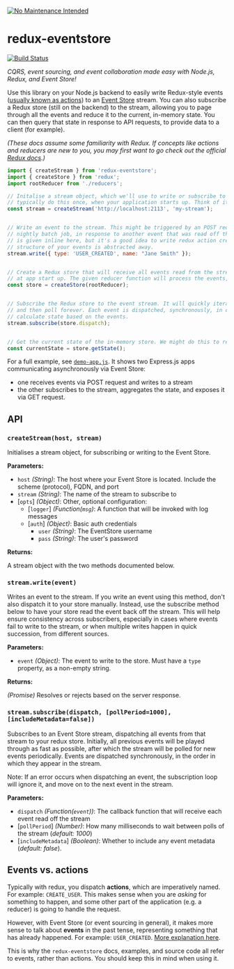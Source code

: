 [![No Maintenance Intended](http://unmaintained.tech/badge.svg)](http://unmaintained.tech/)

# redux-eventstore
[![Build Status](https://snap-ci.com/camjackson/redux-eventstore/branch/master/build_image)](https://snap-ci.com/camjackson/redux-eventstore/branch/master)

*CQRS, event sourcing, and event collaboration made easy with Node.js, Redux, and Event Store!*

Use this library on your Node.js backend to easily write Redux-style events ([usually known as actions](#events-vs-actions))
to an [Event Store](https://geteventstore.com/) stream. You can also subscribe a Redux store (still on the backend) to
the stream, allowing you to page through all the events and reduce it to the current, in-memory state. You can then
query that state in response to API requests, to provide data to a client (for example).

*(These docs assume some familiarity with Redux. If concepts like actions and reducers are new to you, you may first
want to go check out the official [Redux docs](http://redux.js.org).)*


```js
import { createStream } from 'redux-eventstore';
import { createStore } from 'redux';
import rootReducer from './reducers';

// Initalise a stream object, which we'll use to write or subscribe to an Event Store stream. You would
// typically do this once, when your application starts up. Think of it like a database connection.
const stream = createStream('http://localhost:2113', 'my-stream');


// Write an event to the stream. This might be triggered by an POST request from your frontend, a
// nightly batch job, in response to another event that was read off the stream, etc. The event object
// is given inline here, but it's a good idea to write redux action creators, so that the type and
// structure of your events is abstracted away.
stream.write({ type: 'USER_CREATED', name: "Jane Smith" });


// Create a Redux store that will receive all events read from the stream. This too, would be done once,
// at app start up. The given reducer function will process the events, calculating the reduced state.
const store = createStore(rootReducer);


// Subscribe the Redux store to the event stream. It will quickly iterate through all existing events,
// and then poll forever. Each event is dispatched, synchronously, in order. The store's reducers will
// calculate state based on the events.
stream.subscribe(store.dispatch);


// Get the current state of the in-memory store. We might do this to respond to a GET request.
const currentState = store.getState();
```

For a full example, see [`demo-app.js`](https://github.com/camjackson/redux-eventstore/blob/master/examples/demo-app.js).
It shows two Express.js apps communicating asynchronously via Event Store:
 - one receives events via POST request and writes to a stream
 - the other subscribes to the stream, aggregates the state, and exposes it via GET request.

## API

### `createStream(host, stream)`

Initialises a stream object, for subscribing or writing to the Event Store.

**Parameters:**

 - `host` *(String)*: The host where your Event Store is located. Include the scheme (protocol), FQDN, and port
 - `stream` *(String)*: The name of the stream to subscribe to
 - [`opts`] *(Object)*: Other, optional configuration:
   - [`logger`] *(Function(`msg`)*: A function that will be invoked with log messages
   - [`auth`] *(Object)*: Basic auth credentials
     - `user` *(String)*: The EventStore username
     - `pass` *(String)*: The user's password

**Returns:**

A stream object with the two methods documented below.

### `stream.write(event)`

Writes an event to the stream. If you write an event using this method, don't also dispatch it to your store manually.
Instead, use the subscribe method below to have your store read the event back off the stream. This will help ensure
consistency across subscribers, especially in cases where events fail to write to the stream, or when multiple writes
happen in quick succession, from different sources.

**Parameters:**

  - `event` *(Object)*: The event to write to the store. Must have a `type` property, as a non-empty string.

**Returns:**

*(Promise)* Resolves or rejects based on the server response.

### `stream.subscribe(dispatch, [pollPeriod=1000], [includeMetadata=false])`

Subscribes to an Event Store stream, dispatching all events from that stream to your redux store. Initially, all previous
events will be played through as fast as possible, after which the stream will be polled for new events periodically.
Events are dispatched synchronously, in the order in which they appear in the stream.

Note: If an error occurs when dispatching an event, the subscription loop will ignore it, and move on to the next event
in the stream.

**Parameters:**

 - `dispatch` *(Function(`event`))*: The callback function that will receive each event read off the stream
 - [`pollPeriod`] *(Number)*: How many milliseconds to wait between polls of the stream (*default: 1000*)
 - [`includeMetadata`] *(Boolean)*: Whether to include any event metadata (*default: false*).

## Events vs. actions
Typically with redux, you dispatch **actions**, which are imperatively named. For example: `CREATE_USER`. This makes
sense when you are *asking* for something to happen, and some other part of the application (e.g. a reducer) is going to
handle the request.

However, with Event Store (or event sourcing in general), it makes more sense to talk about **events** in the past tense,
representing something that has already happened. For example: `USER_CREATED`.
[More explanation here](http://docs.geteventstore.com/introduction/3.9.0/event-sourcing-basics/).

This is why the `redux-eventstore` docs, examples, and source code all refer to events, rather than actions. You should
keep this in mind when using it.
